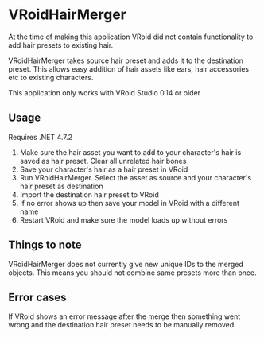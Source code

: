 # VRoidHairMerger

At the time of making this application VRoid did not contain functionality to add hair presets to existing hair.

VRoidHairMerger takes source hair preset and adds it to the destination preset. This allows easy addition of hair assets like ears, hair accessories etc to existing characters.

This application only works with VRoid Studio 0.14 or older


## Usage
Requires .NET 4.7.2

1. Make sure the hair asset you want to add to your character's hair is saved as hair preset. Clear all unrelated hair bones
2. Save your character's hair as a hair preset in VRoid
3. Run VRoidHairMerger. Select the asset as source and your character's hair preset as destination
4. Import the destination hair preset to VRoid
5. If no error shows up then save your model in VRoid with a different name
6. Restart VRoid and make sure the model loads up without errors

## Things to note
VRoidHairMerger does not currently give new unique IDs to the merged objects. This means you should not combine same presets more than once.

## Error cases
If VRoid shows an error message after the merge then something went wrong and the destination hair preset needs to be manually removed.

